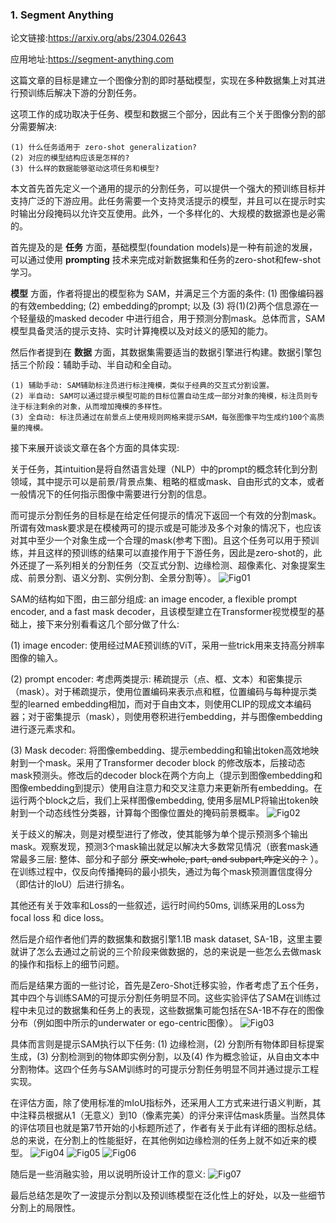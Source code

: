 ### 1. Segment Anything

论文链接:https://arxiv.org/abs/2304.02643

应用地址:https://segment-anything.com

这篇文章的目标是建立一个图像分割的即时基础模型，实现在多种数据集上对其进行预训练后解决下游的分割任务。

这项工作的成功取决于任务、模型和数据三个部分，因此有三个关于图像分割的部分需要解决:

    (1) 什么任务适用于 zero-shot generalization?
    (2) 对应的模型结构应该是怎样的?
    (3) 什么样的数据能够驱动这项任务和模型?

本文首先首先定义一个通用的提示的分割任务，可以提供一个强大的预训练目标并支持广泛的下游应用。此任务需要一个支持灵活提示的模型，并且可以在提示时实时输出分段掩码以允许交互使用。此外，一个多样化的、大规模的数据源也是必需的。

首先提及的是 __任务__ 方面，基础模型(foundation models)是一种有前途的发展，可以通过使用 __prompting__ 技术来完成对新数据集和任务的zero-shot和few-shot学习。

__模型__ 方面，作者将提出的模型称为 SAM，并满足三个方面的条件: (1) 图像编码器的有效embedding; (2) embedding的prompt; 以及 (3) 将(1)(2)两个信息源在一个轻量级的masked decoder 中进行组合，用于预测分割mask。总体而言，SAM模型具备灵活的提示支持、实时计算掩模以及对歧义的感知的能力。

然后作者提到在 __数据__ 方面，其数据集需要适当的数据引擎进行构建。数据引擎包括三个阶段：辅助手动、半自动和全自动。

    (1) 辅助手动: SAM辅助标注员进行标注掩模，类似于经典的交互式分割设置。
    (2) 半自动: SAM可以通过提示模型可能的目标位置自动生成一部分对象的掩模，标注员则专注于标注剩余的对象，从而增加掩模的多样性。
    (3) 全自动: 标注员通过在前景点上使用规则网格来提示SAM，每张图像平均生成约100个高质量的掩模。

接下来展开谈谈文章在各个方面的具体实现:

关于任务，其intuition是将自然语言处理（NLP）中的prompt的概念转化到分割领域，其中提示可以是前景/背景点集、粗略的框或mask、自由形式的文本，或者一般情况下的任何指示图像中需要进行分割的信息。

而可提示分割任务的目标是在给定任何提示的情况下返回一个有效的分割mask。所谓有效mask要求是在模棱两可的提示或是可能涉及多个对象的情况下，也应该对其中至少一个对象生成一个合理的mask(参考下图)。且这个任务可以用于预训练，并且这样的预训练的结果可以直接作用于下游任务，因此是zero-shot的，此外还提了一系列相关的分割任务（交互式分割、边缘检测、超像素化、对象提案生成、前景分割、语义分割、实例分割、全景分割等）。
![Fig01](SegmentAnything/01.png)

SAM的结构如下图，由三部分组成: an image encoder, a flexible prompt encoder, and a fast mask decoder，且该模型建立在Transformer视觉模型的基础上，接下来分别看看这几个部分做了什么:

(1) image encoder: 使用经过MAE预训练的ViT，采用一些trick用来支持高分辨率图像的输入。

(2) prompt encoder: 考虑两类提示: 稀疏提示（点、框、文本）和密集提示（mask）。对于稀疏提示，使用位置编码来表示点和框，位置编码与每种提示类型的learned embedding相加，而对于自由文本，则使用CLIP的现成文本编码器；对于密集提示（mask），则使用卷积进行embedding，并与图像embedding进行逐元素求和。

(3) Mask decoder: 将图像embedding、提示embedding和输出token高效地映射到一个mask。采用了Transformer decoder block 的修改版本，后接动态mask预测头。修改后的decoder block在两个方向上（提示到图像embedding和图像embedding到提示）使用自注意力和交叉注意力来更新所有embedding。在运行两个block之后，我们上采样图像embedding, 使用多层MLP将输出token映射到一个动态线性分类器，计算每个图像位置处的掩码前景概率。
![Fig02](SegmentAnything/02.png)

关于歧义的解决，则是对模型进行了修改，使其能够为单个提示预测多个输出mask。观察发现，预测3个mask输出就足以解决大多数常见情况（嵌套mask通常最多三层: 整体、部分和子部分 ~~原文:whole, part, and subpart,咋定义的？~~ ）。在训练过程中，仅反向传播掩码的最小损失，通过为每个mask预测置信度得分（即估计的IoU）后进行排名。

其他还有关于效率和Loss的一些叙述，运行时间约50ms, 训练采用的Loss为 focal loss 和 dice loss。

然后是介绍作者他们弄的数据集和数据引擎1.1B mask dataset, SA-1B，这里主要就讲了怎么去通过之前说的三个阶段来做数据的，总的来说是一些怎么去做mask的操作和指标上的细节问题。

而后是结果方面的一些讨论，首先是Zero-Shot迁移实验，作者考虑了五个任务，其中四个与训练SAM的可提示分割任务明显不同。这些实验评估了SAM在训练过程中未见过的数据集和任务上的表现，这些数据集可能包括在SA-1B不存在的图像分布（例如图中所示的underwater or ego-centric图像）。
![Fig03](SegmentAnything/03.png)

具体而言则是提示SAM执行以下任务: (1) 边缘检测，(2) 分割所有物体即目标提案生成，(3) 分割检测到的物体即实例分割，以及(4) 作为概念验证，从自由文本中分割物体。这四个任务与SAM训练时的可提示分割任务明显不同并通过提示工程实现。

在评估方面，除了使用标准的mIoU指标外，还采用人工方式来进行语义判断，其中注释员根据从1（无意义）到10（像素完美）的评分来评估mask质量。当然具体的评估项目也就是第7节开始的小标题所述了，作者有关于此有详细的图标总结。总的来说，在分割上的性能挺好，在其他例如边缘检测的任务上就不如近来的模型。
![Fig04](SegmentAnything/04.png)
![Fig05](SegmentAnything/05.png)
![Fig06](SegmentAnything/06.png)

随后是一些消融实验，用以说明所设计工作的意义:
![Fig07](SegmentAnything/07.png)

最后总结怎是吹了一波提示分割以及预训练模型在泛化性上的好处，以及一些细节分割上的局限性。
